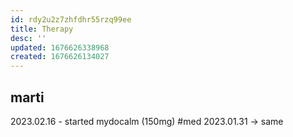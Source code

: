 ```yaml
---
id: rdy2u2z7zhfdhr55rzq99ee
title: Therapy
desc: ''
updated: 1676626338968
created: 1676626134027
---
```

## marti
2023.02.16 - started mydocalm (150mg) #med 2023.01.31
  -> same